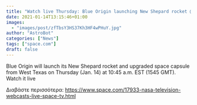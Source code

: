 ```yaml
---
title: "Watch live Thursday: Blue Origin launching New Shepard rocket @ 10:45 am ET"
date: 2021-01-14T13:15:46+01:00
images:
  - "images/post/zfTbsY3HS37Kh3HF4wPHuY.jpg"
author: "AstroBot"
categories: ["News"]
tags: ["space.com"]
draft: false
---
```


Blue Origin will launch its New Shepard rocket and upgraded space capsule from West Texas on Thursday (Jan. 14) at 10:45 a.m. EST (1545 GMT). Watch it live 

Διαβάστε περισσότερα: https://www.space.com/17933-nasa-television-webcasts-live-space-tv.html
